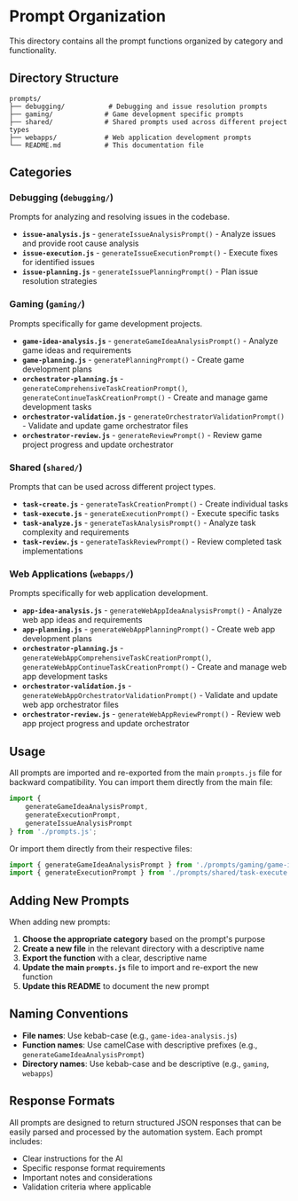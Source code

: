 # Prompt Organization

This directory contains all the prompt functions organized by category and functionality.

## Directory Structure

```
prompts/
├── debugging/           # Debugging and issue resolution prompts
├── gaming/             # Game development specific prompts
├── shared/             # Shared prompts used across different project types
├── webapps/            # Web application development prompts
└── README.md           # This documentation file
```

## Categories

### Debugging (`debugging/`)
Prompts for analyzing and resolving issues in the codebase.

- **`issue-analysis.js`** - `generateIssueAnalysisPrompt()` - Analyze issues and provide root cause analysis
- **`issue-execution.js`** - `generateIssueExecutionPrompt()` - Execute fixes for identified issues
- **`issue-planning.js`** - `generateIssuePlanningPrompt()` - Plan issue resolution strategies

### Gaming (`gaming/`)
Prompts specifically for game development projects.

- **`game-idea-analysis.js`** - `generateGameIdeaAnalysisPrompt()` - Analyze game ideas and requirements
- **`game-planning.js`** - `generatePlanningPrompt()` - Create game development plans
- **`orchestrator-planning.js`** - `generateComprehensiveTaskCreationPrompt()`, `generateContinueTaskCreationPrompt()` - Create and manage game development tasks
- **`orchestrator-validation.js`** - `generateOrchestratorValidationPrompt()` - Validate and update game orchestrator files
- **`orchestrator-review.js`** - `generateReviewPrompt()` - Review game project progress and update orchestrator

### Shared (`shared/`)
Prompts that can be used across different project types.

- **`task-create.js`** - `generateTaskCreationPrompt()` - Create individual tasks
- **`task-execute.js`** - `generateExecutionPrompt()` - Execute specific tasks
- **`task-analyze.js`** - `generateTaskAnalysisPrompt()` - Analyze task complexity and requirements
- **`task-review.js`** - `generateTaskReviewPrompt()` - Review completed task implementations

### Web Applications (`webapps/`)
Prompts specifically for web application development.

- **`app-idea-analysis.js`** - `generateWebAppIdeaAnalysisPrompt()` - Analyze web app ideas and requirements
- **`app-planning.js`** - `generateWebAppPlanningPrompt()` - Create web app development plans
- **`orchestrator-planning.js`** - `generateWebAppComprehensiveTaskCreationPrompt()`, `generateWebAppContinueTaskCreationPrompt()` - Create and manage web app development tasks
- **`orchestrator-validation.js`** - `generateWebAppOrchestratorValidationPrompt()` - Validate and update web app orchestrator files
- **`orchestrator-review.js`** - `generateWebAppReviewPrompt()` - Review web app project progress and update orchestrator

## Usage

All prompts are imported and re-exported from the main `prompts.js` file for backward compatibility. You can import them directly from the main file:

```javascript
import { 
    generateGameIdeaAnalysisPrompt,
    generateExecutionPrompt,
    generateIssueAnalysisPrompt 
} from './prompts.js';
```

Or import them directly from their respective files:

```javascript
import { generateGameIdeaAnalysisPrompt } from './prompts/gaming/game-idea-analysis.js';
import { generateExecutionPrompt } from './prompts/shared/task-execute.js';
```

## Adding New Prompts

When adding new prompts:

1. **Choose the appropriate category** based on the prompt's purpose
2. **Create a new file** in the relevant directory with a descriptive name
3. **Export the function** with a clear, descriptive name
4. **Update the main `prompts.js`** file to import and re-export the new function
5. **Update this README** to document the new prompt

## Naming Conventions

- **File names**: Use kebab-case (e.g., `game-idea-analysis.js`)
- **Function names**: Use camelCase with descriptive prefixes (e.g., `generateGameIdeaAnalysisPrompt`)
- **Directory names**: Use kebab-case and be descriptive (e.g., `gaming`, `webapps`)

## Response Formats

All prompts are designed to return structured JSON responses that can be easily parsed and processed by the automation system. Each prompt includes:

- Clear instructions for the AI
- Specific response format requirements
- Important notes and considerations
- Validation criteria where applicable 
